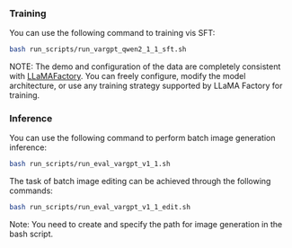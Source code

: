 
### Training
You can use the following command to training vis SFT:
```bash
bash run_scripts/run_vargpt_qwen2_1_1_sft.sh
```

NOTE:  The demo and configuration of the data are completely consistent with [LLaMAFactory](https://github.com/hiyouga/LLaMA-Factory). You can freely configure, modify the model architecture, or use any training strategy supported by LLaMA Factory for training.

### Inference
You can use the following command to perform batch image generation inference:
```bash
bash run_scripts/run_eval_vargpt_v1_1.sh
```
The task of batch image editing can be achieved through the following commands:
```bash
bash run_scripts/run_eval_vargpt_v1_1_edit.sh
```
Note:  You need to create and specify the path for image generation in the bash script.

